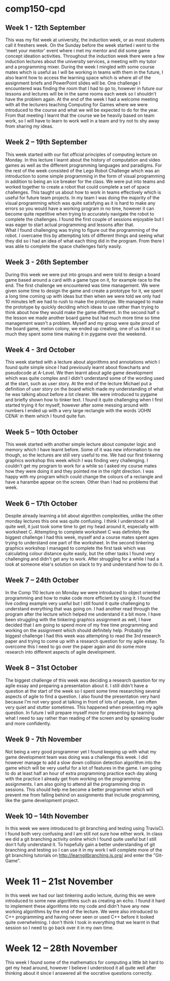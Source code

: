 # comp150-cpd 
 
 
## Week 1 - 12th September   
This was my fist week at university, the induction week, or as most students call it freshers week. On the Sunday before the week started i went to the 'meet your mentor' event where i met my mentor and did some game concept ideation activities.  Throughout the induction week there were a few induction lectures about the university services, a meeting with my tutor and a programming mixer. During the week I mingled with some course mates which is useful as I will be working in teams with them in the future, I also learnt how to access the learning  space which is where all of the assignment briefs and PowerPoint slides will be. One challenge I encountered was finding the room that I had to go to, however in future our lessons and lectures will be in the same rooms each week so I shouldn't have the problem again. At the end of the week I had a welcome meeting with all the lecturers teaching Computing for Games where we were introduced to the course and what we will be expected to do for the year. From that meeting I learnt that the course we be heavily based on team work, so I will have to learn to work well in a team and try not to shy away from sharing my ideas.   
 
 
## Week 2 – 19th September  
This week started with our fist official principles of computing lecture on Monday.  In this lecture I learnt about the history of computation and video games as well as the different programming languages and paradigms. For the rest of the week consisted of the Lego Robot Challenge which was an introduction to some simple programming in the form of visual programming in addition to being an ice breaker for the class. We were put into teams and worked together to create a robot that could complete a set of space challenges. This taught us about how to work in teams effectively which is useful for future team projects. In my team I was doing the majority of the visual programming which was quite satisfying as it is hard to make any errors so you would have a working program in no time, however it can become quite repetitive when trying to accurately navigate the robot to complete the challenges. I found the first couple of sessions enjoyable but I was eager to start actual programming and lessons after that.   
What I found challenging was trying to figure out the programming of the robot. I overcame this by attempting lots of different things and seeing what they did so I had an idea of what each thing did in the program. From there I was able to complete the space challenges fairly easily.  
 
 
## Week 3 - 26th September  
During this week we were put into groups and were told to design a board game based around a card with a game type on it, for example race to the end. The first challenge we encountered was time management. We were given some time to design the game and create a prototype for it, we spent a long time coming up with ideas but then when we were told we only had 10 minutes left we had to rush to make the prototype. We managed to make the prototype by quickly deciding which ideas to use rather than trying to think about how they would make the game different. In the second half o the lesson we made another board game but had much more time so time management wasn't a problem. Myself and my group were quite proud of the board game, melon colony, we ended up creating, one of us liked it so much they spent some time making it in pygame over the weekend.  
 
 
## Week 4 - 3rd October  
This week started with a lecture about algorithms and annotations which I found quite simple since I had previously learnt about flowcharts and pseudocode at A-Level. We then learnt about agile game development which was quite complex and I didn't understand some of the wording used at the start, such as user story. At the end of the lecture Michael put a definition of user story on the board which made my understanding of what he was talking about before a lot clearer. We were introduced to pygame and briefly shown how to tinker text. I found it quite challenging when I first started trying it for myself, however after some messing around with numbers I ended up with a very large rectangle with the words 'JOHN CENA' in them which I found quite fun.  
 
 
## Week 5 – 10th October  
This week started with another simple lecture about computer logic and memory which I have learnt before. Some of it was new information to me though, so the lectures are still very useful to me. We had our first tinkering graphics workshop this week which I was finding very challenging. I couldn't get my program to work for a while so I asked my course mates how they were doing it and they pointed me in the right direction. I was happy with my program which could change the colours of a rectangle and have a harambe appear on the screen. Other than I had no problems that week.   
 
 
## Week 6 – 17th October   
Despite already learning a bit about algorithm complexities, unlike the other monday lectures this one was quite confusing. I think I understood it all quite well, it just took some time to get my head around it, especially with worksheet C. Attempting to complete worksheet C was definitely the biggest challenge I had this week, myself and a course mates spent ages trying to understand one part of the worksheet. In the second tinkering graphics workshop I managed to complete the first task which was calculating colour distance quite easily, but the other tasks I found very challenging and didn't get any to work. After struggling for a while I had a look at someone else's solution on slack to try and understand how to do it. 
 
## Week 7 – 24th October 
In the Comp 110 lecture on Monday we were introduced to object oriented programming and how to make code more efficient by using it. I found the live coding example very useful but I still found it quite challenging to understand everything that was going on. I had another read through the program after the lecture which helped me understand it a bit more. I have been struggling with the tinkering graphics assignment as well, I have decided that I am going to spend more of my free time programming and working on the assignment which should definitely help. Probably the biggest challenge I had this week was attempting to read the 3rd research paper and trying to come up with a research question for my agile essay. To overcome this I need to go over the paper again and do some more research into different aspects of agile development. 

## Week 8 – 31st October
The biggest challenge of this week was deciding a research question for my agile essay and preparing a presentation about it. I still didn't have a question at the start of the week so I spent some time researching several aspects of agile to find a question. I also found the presentation very hard because I'm not very good at talking in front of lots of people, I am often very quiet and stutter sometimes. This happened when presenting my agile question. In future I will prepare myself more for presenting by learning what I need to say rather than reading of the screen and by speaking louder and more confidently.  

## Week 9 -  7th November 
Not being a very good programmer yet I found keeping up with what my game development team was doing was a challenge this week. I did however manage to add a slow down collision detection algorithm into the game which will be very useful for a lot of features in the game. I am going to do at least half an hour of extra programming practice each day along with the practice I already get from working on the programming assignments. I am also going to attend all the programming drop in sessions. This should help me become a better programmer which will prevent me from falling behind on assignments that include programming, like the game development project.  

## Week 10 – 14th November 
In this week we were introduced to git branching and testing using TravisCI. I found both very confusing and I am still not sure how either work. In class we did a git branching activity online which I found quite useful but I still don't fully understand it. To hopefully gain a better understanding of git branching and testing so I can use it in my work I will complete more of the git branching tutorials on http://learngitbranching.js.org/ and enter the "Git-Game". 

# Week 11 – 21st November 
In this week we had our last tinkering audio lecture, during this we were introduced to some new algorithms such as creating an echo. I found it hard to implement these algorithms into my code and didn't have any new working algorithms by the end of the lecture. We were also introduced to C++ programming and having never seen or used C++ before it looked quite overwhelming. I don't think I took in everything that we learnt in that session so I need to go back over it in my own time.  

# Week 12 – 28th November 
This week I found some of the mathematics for computing a little bit hard to get my head around, however I believe I understood it all quite well after thinking about it since I answered all the socrative questions correctly.
